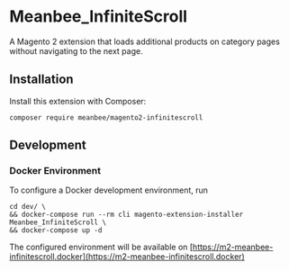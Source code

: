# Meanbee_InfiniteScroll

A Magento 2 extension that loads additional products on category pages without navigating to the next page.

## Installation

Install this extension with Composer:

    composer require meanbee/magento2-infinitescroll

## Development

### Docker Environment

To configure a Docker development environment, run

    cd dev/ \
    && docker-compose run --rm cli magento-extension-installer Meanbee_InfiniteScroll \
    && docker-compose up -d

The configured environment will be available on [https://m2-meanbee-infinitescroll.docker](https://m2-meanbee-infinitescroll.docker)
